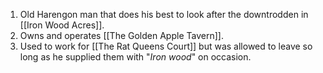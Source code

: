 1. Old Harengon man that does his best to look after the downtrodden in [[Iron Wood Acres]]. 
2. Owns and operates [[The Golden Apple Tavern]].
3. Used to work for [[The Rat Queens Court]] but was allowed to leave so long as he supplied them with "*Iron wood*" on occasion.

